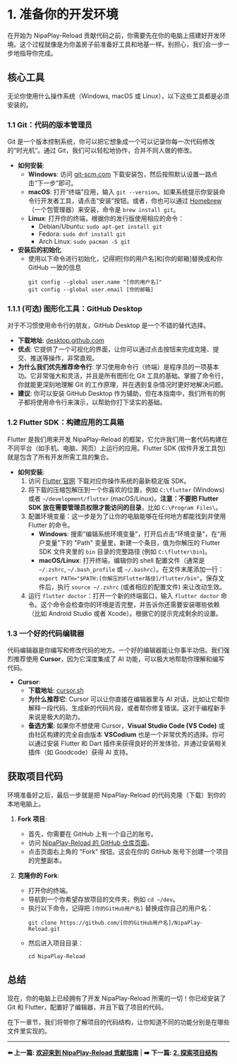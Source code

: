 # 1. 准备你的开发环境

在开始为 NipaPlay-Reload 贡献代码之前，你需要先在你的电脑上搭建好开发环境。这个过程就像是为你盖房子前准备好工具和地基一样。别担心，我们会一步一步地指导你完成。

## 核心工具

无论你使用什么操作系统（Windows, macOS 或 Linux），以下这些工具都是必须安装的。

### 1.1 Git：代码的版本管理员

Git 是一个版本控制系统，你可以把它想象成一个可以记录你每一次代码修改的“时光机”。通过 Git，我们可以轻松地协作，合并不同人做的修改。

*   **如何安装**:
    *   **Windows**: 访问 [git-scm.com](https://git-scm.com/download/win) 下载安装包，然后按照默认设置一路点击“下一步”即可。
    *   **macOS**: 打开“终端”应用，输入 `git --version`。如果系统提示你安装命令行开发者工具，请点击“安装”按钮。或者，你也可以通过 [Homebrew](https://brew.sh/)（一个包管理器）来安装，命令是 `brew install git`。
    *   **Linux**: 打开你的终端，根据你的发行版使用相应的命令：
        *   Debian/Ubuntu: `sudo apt-get install git`
        *   Fedora: `sudo dnf install git`
        *   Arch Linux: `sudo pacman -S git`
*   **安装后的初始化**
    *   使用以下命令进行初始化，记得把[你的用户名]和[你的邮箱]替换成和你 GitHub 一致的信息
        ```
        git config --global user.name "[你的用户名]"
        git config --global user.email [你的邮箱]
        ```

### 1.1.1 (可选) 图形化工具：GitHub Desktop

对于不习惯使用命令行的朋友，GitHub Desktop 是一个不错的替代选择。

*   **下载地址**: [desktop.github.com](https://desktop.github.com/)
*   **优点**: 它提供了一个可视化的界面，让你可以通过点击按钮来完成克隆、提交、推送等操作，非常直观。
*   **为什么我们优先推荐命令行**: 学习使用命令行（终端）是程序员的一项基本功。它非常强大和灵活，并且是所有图形化 Git 工具的基础。掌握了命令行，你就能更深刻地理解 Git 的工作原理，并在遇到复杂情况时更好地解决问题。
*   **建议**: 你可以安装 GitHub Desktop 作为辅助，但在本指南中，我们所有的例子都将使用命令行来演示，以帮助你打下坚实的基础。

### 1.2 Flutter SDK：构建应用的工具箱

Flutter 是我们用来开发 NipaPlay-Reload 的框架，它允许我们用一套代码构建在不同平台（如手机、电脑、网页）上运行的应用。Flutter SDK (软件开发工具包) 就是包含了所有开发所需工具的集合。

*   **如何安装**:
    1.  访问 [Flutter 官网](https://flutter.dev/docs/get-started/install) 下载对应你操作系统的最新稳定版 SDK。
    2.  将下载的压缩包解压到一个你喜欢的位置，例如 `C:\flutter` (Windows) 或者 `~/development/flutter` (macOS/Linux)。**注意：不要把 Flutter SDK 放在需要管理员权限才能访问的目录**，比如 `C:\Program Files\`。
    3.  配置环境变量：这一步是为了让你的电脑能够在任何地方都能找到并使用 Flutter 的命令。
        *   **Windows**: 搜索“编辑系统环境变量”，打开后点击“环境变量”，在“用户变量”下的 "Path" 变量里，新建一个条目，值为你解压的 Flutter SDK 文件夹里的 `bin` 目录的完整路径 (例如 `C:\flutter\bin`)。
        *   **macOS/Linux**: 打开终端，编辑你的 shell 配置文件（通常是 `~/.zshrc`, `~/.bash_profile` 或 `~/.bashrc`）。在文件末尾添加一行：`export PATH="$PATH:[你解压的Flutter路径]/flutter/bin"`。保存文件后，执行 `source ~/.zshrc` (或者相应的配置文件) 来让改动生效。
    4.  运行 `flutter doctor`：打开一个新的终端窗口，输入 `flutter doctor` 命令。这个命令会检查你的环境是否完整，并告诉你还需要安装哪些依赖（比如 Android Studio 或者 Xcode）。根据它的提示完成剩余的设置。

### 1.3 一个好的代码编辑器

代码编辑器是你编写和修改代码的地方。一个好的编辑器能让你事半功倍。我们强烈推荐使用 **Cursor**，因为它深度集成了 AI 功能，可以极大地帮助你理解和编写代码。

*   **Cursor**:
    *   **下载地址**: [cursor.sh](https://cursor.sh/)
    *   **为什么推荐它**: Cursor 可以让你直接在编辑器里与 AI 对话，比如让它帮你解释一段代码、生成新的代码片段，或者帮你修复错误。这对于编程新手来说是极大的助力。
    *   **备选方案**: 如果你不想使用 Cursor，**Visual Studio Code (VS Code)** 或由社区构建的完全自由版本 **VSCodium** 也是一个非常优秀的选择。你可以通过安装 Flutter 和 Dart 插件来获得良好的开发体验，并通过安装相关插件（如 Goodcode）获得 AI 支持。

## 获取项目代码

环境准备好之后，最后一步就是把 NipaPlay-Reload 的代码克隆（下载）到你的本地电脑上。

1.  **Fork 项目**:
    *   首先，你需要在 GitHub 上有一个自己的账号。
    *   访问 [NipaPlay-Reload 的 GitHub 仓库页面](https://github.com/MCDFsteve/NipaPlay-Reload)。
    *   点击页面右上角的 "Fork" 按钮。这会在你的 GitHub 账号下创建一个项目的完整副本。

2.  **克隆你的 Fork**:
    *   打开你的终端。
    *   导航到一个你希望存放项目的文件夹，例如 `cd ~/dev`。
    *   执行以下命令，记得把 `[你的GitHub用户名]` 替换成你自己的用户名：
        ```
        git clone https://github.com/[你的GitHub用户名]/NipaPlay-Reload.git
        ```
    *   然后进入项目目录：
        ```
        cd NipaPlay-Reload
        ```

## 总结

现在，你的电脑上已经拥有了开发 NipaPlay-Reload 所需的一切！你已经安装了 Git 和 Flutter，配置好了编辑器，并且下载了项目的代码。

在下一章节，我们将带你了解项目的代码结构，让你知道不同的功能分别是在哪些文件里实现的。

---

**⬅️ 上一篇: [欢迎来到 NipaPlay-Reload 贡献指南](00-Introduction.md)** | **➡️ 下一篇: [2. 探索项目结构](02-Project-Structure.md)**

